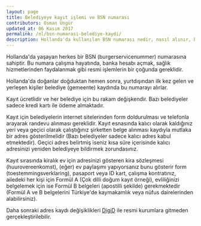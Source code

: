 ```yaml
---
layout: page
title: Belediyeye kayıt işlemi ve BSN numarası
contributors: Osman Üngür
updated_at: 06 Kasım 2017
permalink: /nl/bsn-numarasi-belediye-kaydi/
description: Hollanda'da kullanılan BSN numarası nedir, nasıl alınır, belediyeye kayıt için gerekli belgeler nelerdir?
---
```


Hollanda'da yaşayan herkes bir BSN (burgerservicenummer) numarasına sahiptir.
Bu numara çalışma hayatında, banka hesabı açmak, sağlık hizmetlerinden faydalanmak gibi 
resmi işlemlerin bir çoğunda gereklidir.

Hollanda'da doğanlar doğduktan hemen sonra, yurtdışından ilk kez gelen ve yerleşen kişiler belediye (gemeente) kaydında bu numarayı alırlar.

Kayıt ücretlidir ve her belediye için bu rakam değişkendir. Bazı belediyeler sadece kredi kartı ile ödeme almaktadır. 

Kayıt için belediyelerin internet sitelerinden form doldurulması ve telefonla arayarak randevu alınması gereklidir. Kayıt esnasında kalıcı olarak kaldığınız yeri veya geçici olarak çalıştığınız şirketten belge alınması kaydıyla mutlaka bir adres gösterilmelidir (Bazı belediyeler sadece kalıcı adres kabul etmektedir). Geçici adres belirtmiş iseniz kısa süre içerisinde kalıcı adresinizi yeniden belediyeye bildirmek zorundasınız.

Kayıt sırasında kiralık ev için adresinizi gösteren kira sözleşmesi (huurovereenkomst), (eğer) ev paylaşımı yapıyorsanız bunu gösterir form (toestemmingsverklaring), pasaport veya ID kart, çalışma kontratınız, ailedeki her kişi için Formül A (Çok dilli doğum kayıt örneği), evliliğinizi belgelemek için ise Formül B belgeleri (apostilli şekilde) gerekmektedir (Formül A ve B belgelerini Türkiye'de kaymakamlık veya nüfus dairelerinden alabilirsiniz).

Daha sonraki adres kaydı değişiklikleri [DigiD](https://www.digid.nl/en/) ile resmi kurumlara gitmeden gerçekleştirilebilir.

